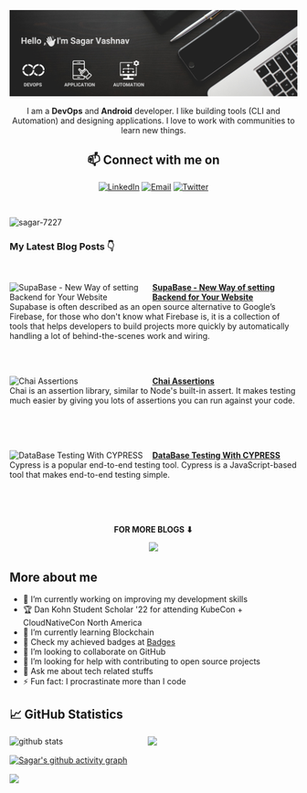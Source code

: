 
<p align="center"><img alt="Profile Banner" src="https://raw.githubusercontent.com/sagar-7227/sagar-7227/release-2.0/github-readme-banner.png"></p>

<div align="center">
  
I am a **DevOps** and **Android** developer. I like building tools (CLI and Automation) and designing applications. I love to work with communities to learn new things.



## 📫 Connect with me on

<a href="https://linkedin.com/in/sagar-vashnav/"><img title="LinkedIn" src="https://img.shields.io/badge/LinkedIn-0077B5?style=for-the-badge&logo=linkedin&logoColor=white"/></a>
<a href="mailto:sagarvashnav72427@gmail.com"><img title="Email" src="https://img.shields.io/badge/Gmail-D14836?style=for-the-badge&logo=gmail&logoColor=white"/></a> 
<a href="https://twitter.com/VashnavSagar"><img title="Twitter" src="https://img.shields.io/badge/Twitter-00ACEE?style=for-the-badge&logo=twitter&logoColor=white"/></a>

<br>
  
</div>

<p align="left"> <img src="https://komarev.com/ghpvc/?username=sagar-7227&label=Profile%20views&color=0e75b6&style=flat" alt="sagar-7227" /> </p>

### My Latest Blog Posts 👇

<br>
<!-- HASHNODE_BLOG -1:START -->
<p align="left">
<a href="https://sagarvashnav.hashnode.dev/supabase-new-way-of-setting-backend-for-your-website"><img src="https://cdn.hashnode.com/res/hashnode/image/upload/v1661660741187/0gwkPFVPQ.png?auto=compress,format&format=webp" alt="SupaBase - New Way of setting Backend for Your Website" width="250px" align="left" /></a>

<a href="https://sagarvashnav.hashnode.dev/supabase-new-way-of-setting-backend-for-your-website">
<strong>SupaBase - New Way of setting Backend for Your Website</strong></a>
<br/> 
Supabase is often described as an open source alternative to Google’s Firebase, for those who don't know what Firebase is, it is a collection of tools that helps developers to build projects more quickly by automatically handling a lot of behind-the-scenes work and wiring. </p> <br/>

<!-- HASHNODE_BLOG:END -->
<br>
<!-- HASHNODE_BLOG-2:START -->
<p align="left">
<a href="https://sagarvashnav.hashnode.dev/chai-assertions"><img src="https://cdn.hashnode.com/res/hashnode/image/upload/v1682162015388/aeae232c-a7aa-4535-9810-defae9ad4f33.png?w=1600&h=840&fit=crop&crop=entropy&auto=compress,format&format=webp" alt="Chai Assertions" width="250px" align="left" /></a>

<a href="https://sagarvashnav.hashnode.dev/chai-assertions">
<strong>Chai Assertions</strong></a>
<br/> 
Chai is an assertion library, similar to Node's built-in assert. It makes testing much easier by giving you lots of assertions you can run against your code. </p> <br/>

<!-- HASHNODE_BLOG:END -->
<br>
<br>
<!-- HASHNODE_BLOG-3:START -->
<p align="left">
<a href="https://sagarvashnav.hashnode.dev/database-testing-with-cypress"><img src="https://cdn.hashnode.com/res/hashnode/image/upload/v1682185040100/bdd3b330-e1e9-4191-b77d-7befae5cacd2.png?w=1600&h=840&fit=crop&crop=entropy&auto=compress,format&format=webp" alt="DataBase Testing With CYPRESS" width="250px" align="left" /></a>

<a href="https://sagarvashnav.hashnode.dev/database-testing-with-cypress">
<strong>DataBase Testing With CYPRESS</strong></a>
<br/> 
Cypress is a popular end-to-end testing tool. Cypress is a JavaScript-based tool that makes end-to-end testing simple. </p> <br/>

<!-- HASHNODE_BLOG:END -->
<br>
<br>
<div align="center">
<p align="center"><b>FOR MORE BLOGS ⬇</b></p>
<p><a href="https://sagarvashnav.hashnode.dev/"><img src="https://img.shields.io/badge/Hashnode-2962FF?style=for-the-badge&logo=hashnode&logoColor=white"></a></p>
</div>

## More about me

- 🔭 I’m currently working on improving my development skills
- 🏆 Dan Kohn Student Scholar '22 for attending KubeCon + CloudNativeCon North America
- 🌱 I’m currently learning Blockchain
- 🎯 Check my achieved badges at [Badges](https://www.credly.com/users/sagar_vashnav)
- 👯 I’m looking to collaborate on GitHub
- 🤔 I’m looking for help with contributing to open source projects
- 💬 Ask me about tech related stuffs
- ⚡ Fun fact: I procrastinate more than I code

## 📈 GitHub Statistics

<img src="https://github-readme-stats.vercel.app/api?username=sagar-7227&show_icons=true&theme=react" alt="github stats" width="48%" align="left">

<img src="https://github-readme-streak-stats.herokuapp.com/?user=sagar-7227&theme=react" width="48%" >

<br>

[![Sagar's github activity graph](https://github-readme-activity-graph.cyclic.app/graph?username=sagar-7227&theme=react)](https://github.com/ashutosh00710/github-readme-activity-graph)

<a href="https://github.com/sagar-7227">
  <img align="center" src="https://github-readme-stats.vercel.app/api/top-langs/?username=sagar-7227&theme=react&layout=compact&">
</a>
